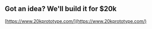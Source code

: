 ## Got an idea? We'll build it for $20k
  
  [https://www.20kprototype.com/](https://www.20kprototype.com/)